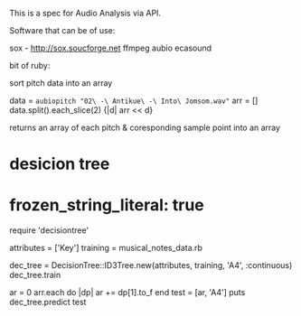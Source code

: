 This is a spec for Audio Analysis via API.

Software that can be of use:

sox - http://sox.soucforge.net
ffmpeg
aubio
ecasound


bit of ruby:

sort pitch data into an array

data = `aubiopitch "02\ -\ Antikue\ -\ Into\ Jomsom.wav"`
arr = []
data.split().each_slice(2) {|d| arr << d}

returns an array of each pitch & coresponding sample point into an array

# desicion tree

# frozen_string_literal: true
require 'decisiontree'

attributes = ['Key']
training = musical_notes_data.rb

dec_tree = DecisionTree::ID3Tree.new(attributes, training, 'A4', :continuous)
dec_tree.train

ar = 0
arr.each do |dp|
  ar += dp[1].to_f
end
test = [ar, 'A4']
puts dec_tree.predict test
